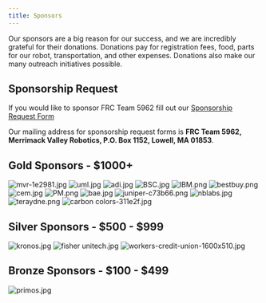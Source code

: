 ```yaml
---
title: Sponsors
---
```


Our sponsors are a big reason for our success, and we are incredibly grateful for their donations. Donations pay for registration fees, food, parts for our robot, transportation, and other expenses. Donations also make our many outreach initiatives possible.

## Sponsorship Request

If you would like to sponsor FRC Team 5962 fill out our [Sponsorship Request Form](https://drive.google.com/file/d/1cbe8bZwyNJ8WoEUp1mdeV8005pS-tHRw/view?usp=sharing)

Our mailing address for sponsorship request forms is **FRC Team 5962, Merrimack Valley Robotics, P.O. Box 1152, Lowell, MA 01853**.
<div class="divider"></div>
<div class="pics-size-1" markdown="1">

## Gold Sponsors - $1000+

![mvr-1e2981.jpg](/uploads/mvr-1e2981.jpg)
![uml.jpg](/uploads/uml.jpg)
![adi.jpg](/uploads/adi.jpg)
![BSC.jpg](/uploads/BSC.jpg)
![IBM.png](/uploads/IBM.png)
![bestbuy.png](/uploads/bestbuy.png)
![cem.jpg](/uploads/cem.jpg)
![PM.png](/uploads/PM.png)
![bae.jpg](/uploads/bae.jpg)
![juniper-c73b66.png](/uploads/juniper-c73b66.png)
![nblabs.jpg](/uploads/nblabs.jpg)
![teraydne.png](/uploads/teraydne.png)
![carbon colors-311e2f.jpg](/uploads/carbon%20colors-311e2f.jpg)

</div>
<div class="divider"></div>
<div class="pics-size-3" markdown="1">

## Silver Sponsors - $500 - $999


![kronos.jpg](/uploads/kronos.jpg)
![fisher unitech.jpg](/uploads/fisher%20unitech.jpg)
![workers-credit-union-1600x510.jpg](/uploads/workers-credit-union-1600x510.jpg)
</div>
<div class="divider"></div>
<div class="pics-size-4!)" markdown="1">

## Bronze Sponsors - $100 - $499
![primos.jpg](/uploads/primos.jpg)


</div>
<div class="divider"></div>
<div class="pics-size-2" markdown="1">